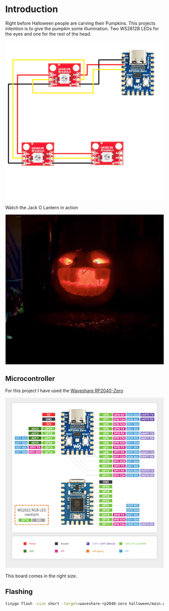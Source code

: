 # Introduction

Right before Halloween people are carving their Pumpkins. This projects intention is to give the pumpkin some illumination. Two WS2812B LEDs for the eyes and one for the rest of the head.

![Schematic](/doc/images/halloween.png)

Watch the Jack O Lantern in action

[![Example Video](/doc/images/halloween-jack.png)](https://youtube.com/shorts/Sz_yLomxdYA?si=bnogcEC23ATQtMl7 "Tinygo driven Halloween Jack O Lantern")

## Microcontroller

For this project I have used the [Waveshare RP2040-Zero](https://www.waveshare.com/rp2040-zero.htm)

![Waveshare RP2040-Zero](/doc/images/RP2040-Zero-details-7.jpg)

This board comes in the right size.


## Flashing

```sh
tinygo flash -size short -target=waveshare-rp2040-zero halloween/main.go
```